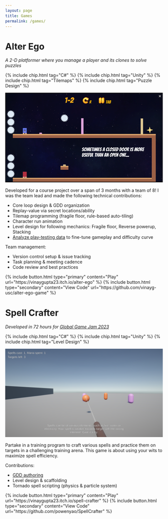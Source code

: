 ```yaml
---
layout: page
title: Games
permalink: /games/
---
```


# Alter Ego

*A 2-D platformer where you manage a player and its clones to solve puzzles*

{% include chip.html tag="C#" %}
{% include chip.html tag="Unity" %}
{% include chip.html tag="Tilemaps" %}
{% include chip.html tag="Puzzle Design" %}

![AlterEgo](alterego.png)

Developed for a course project over a span of 3 months with a team of 8! I was the team lead and made the following technical contributions:
 - Core loop design & GDD organization
 - Replay-value via secret locations/ability
 - Tilemap programming (fragile floor, rule-based auto-tiling)
 - Character run animation
 - Level design for following mechanics: Fragile floor, Reverse powerup, Stacking
 - <a target="_blank" href="https://drive.google.com/file/d/1GJ2TCMG1Imdom3gJtshcjVMjB6-QXmWZ/view?usp=sharing">Analyze play-testing data</a> to fine-tune gameplay and difficulty curve

Team management:
 - Version control setup & issue tracking
 - Task planning & meeting cadence
 - Code review and best practices

<div class="button-container">
{% include button.html type="primary" content="Play" url="https://vinaygupta23.itch.io/alter-ego" %}
{% include button.html type="secondary" content="View Code" url="https://github.com/vinayg-usc/alter-ego-game" %}
</div>

# Spell Crafter

*Developed in 72 hours for <a target="_blank" href="https://globalgamejam.org/2023/games/spell-crafter-0">Global Game Jam 2023</a>*

{% include chip.html tag="C#" %}
{% include chip.html tag="Unity" %}
{% include chip.html tag="Level Design" %}

![SpellCrafter](ggj.png)

Partake in a training program to craft various spells and practice them on targets in a challenging training arena. This game is about using your wits to maximize spell efficiency.

Contributions:
 - <a target="_blank" href="https://docs.google.com/document/d/1bpgvqLUAh2KFm38x1B09lKZv8ziRAPY3x0u9LvHuLNY/edit?usp=sharing">GDD authoring</a>
 - Level design & scaffolding
 - Tornado spell scripting (physics & particle system)

<div class="button-container">
{% include button.html type="primary" content="Play" url="https://vinaygupta23.itch.io/spell-crafter" %}
{% include button.html type="secondary" content="View Code" url="https://github.com/powenyao/SpellCrafter" %}
</div>